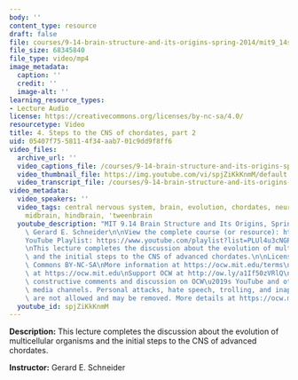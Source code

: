 ```yaml
---
body: ''
content_type: resource
draft: false
file: courses/9-14-brain-structure-and-its-origins-spring-2014/mit9_14s14_lec04_360p_16_9.mp4
file_size: 68345840
file_type: video/mp4
image_metadata:
  caption: ''
  credit: ''
  image-alt: ''
learning_resource_types:
- Lecture Audio
license: https://creativecommons.org/licenses/by-nc-sa/4.0/
resourcetype: Video
title: 4. Steps to the CNS of chordates, part 2
uid: 05407f75-5811-4f34-aab7-01c9dd9f8ff6
video_files:
  archive_url: ''
  video_captions_file: /courses/9-14-brain-structure-and-its-origins-spring-2014/mit9_14s14_lec04_captions.vtt
  video_thumbnail_file: https://img.youtube.com/vi/spjZiKkKnmM/default.jpg
  video_transcript_file: /courses/9-14-brain-structure-and-its-origins-spring-2014/mit9_14s14_lec04_transcript.pdf
video_metadata:
  video_speakers: ''
  video_tags: central nervous system, brain, evolution, chordates, neural tube, forebrain,
    midbrain, hindbrain, 'tweenbrain
  youtube_description: "MIT 9.14 Brain Structure and Its Origins, Spring 2014\nInstructor:\
    \ Gerard E. Schneider\n\nView the complete course (or resource): https://ocw.mit.edu/9-14S14\n\
    YouTube Playlist: https://www.youtube.com/playlist?list=PLUl4u3cNGP62ABe0O-0qtaHHxyKQi1ZwR\n\
    \nThis lecture completes the discussion about the evolution of multicellular organisms\
    \ and the initial steps to the CNS of advanced chordates.\n\nLicense: Creative\
    \ Commons BY-NC-SA\nMore information at https://ocw.mit.edu/terms\nMore courses\
    \ at https://ocw.mit.edu\nSupport OCW at http://ow.ly/a1If50zVRlQ\n\nWe encourage\
    \ constructive comments and discussion on OCW\u2019s YouTube and other social\
    \ media channels. Personal attacks, hate speech, trolling, and inappropriate comments\
    \ are not allowed and may be removed. More details at https://ocw.mit.edu/comments."
  youtube_id: spjZiKkKnmM
---
```

**Description:** This lecture completes the discussion about the evolution of multicellular organisms and the initial steps to the CNS of advanced chordates.

**Instructor:** Gerard E. Schneider
